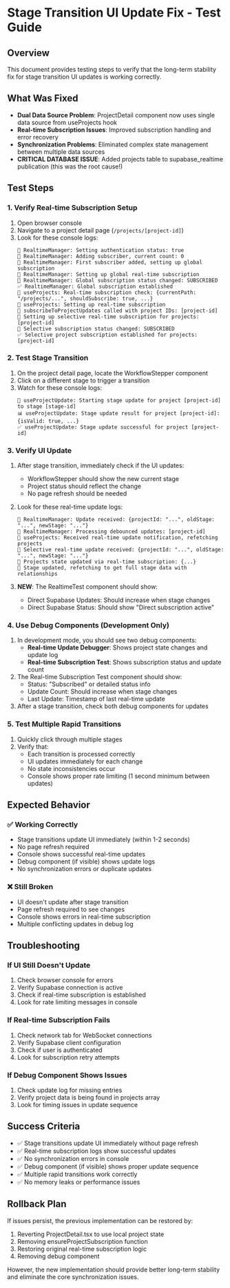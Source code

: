 # Stage Transition UI Update Fix - Test Guide

## Overview
This document provides testing steps to verify that the long-term stability fix for stage transition UI updates is working correctly.

## What Was Fixed
- **Dual Data Source Problem**: ProjectDetail component now uses single data source from useProjects hook
- **Real-time Subscription Issues**: Improved subscription handling and error recovery
- **Synchronization Problems**: Eliminated complex state management between multiple data sources
- **CRITICAL DATABASE ISSUE**: Added projects table to supabase_realtime publication (this was the root cause!)

## Test Steps

### 1. Verify Real-time Subscription Setup
1. Open browser console
2. Navigate to a project detail page (`/projects/[project-id]`)
3. Look for these console logs:
   ```
   🔔 RealtimeManager: Setting authentication status: true
   🔔 RealtimeManager: Adding subscriber, current count: 0
   🔔 RealtimeManager: First subscriber added, setting up global subscription
   🔔 RealtimeManager: Setting up global real-time subscription
   🔔 RealtimeManager: Global subscription status changed: SUBSCRIBED
   ✅ RealtimeManager: Global subscription established
   🔔 useProjects: Real-time subscription check: {currentPath: "/projects/...", shouldSubscribe: true, ...}
   🔔 useProjects: Setting up real-time subscription
   🔔 subscribeToProjectUpdates called with project IDs: [project-id]
   🔔 Setting up selective real-time subscription for projects: [project-id]
   🔔 Selective subscription status changed: SUBSCRIBED
   ✅ Selective project subscription established for projects: [project-id]
   ```

### 2. Test Stage Transition
1. On the project detail page, locate the WorkflowStepper component
2. Click on a different stage to trigger a transition
3. Watch for these console logs:
   ```
   🔄 useProjectUpdate: Starting stage update for project [project-id] to stage [stage-id]
   📊 useProjectUpdate: Stage update result for project [project-id]: {isValid: true, ...}
   ✅ useProjectUpdate: Stage update successful for project [project-id]
   ```

### 3. Verify UI Update
1. After stage transition, immediately check if the UI updates:
   - WorkflowStepper should show the new current stage
   - Project status should reflect the change
   - No page refresh should be needed

2. Look for these real-time update logs:
   ```
   🔔 RealtimeManager: Update received: {projectId: "...", oldStage: "...", newStage: "..."}
   🔔 RealtimeManager: Processing debounced updates: [project-id]
   🔔 useProjects: Received real-time update notification, refetching projects
   🔔 Selective real-time update received: {projectId: "...", oldStage: "...", newStage: "..."}
   🔔 Projects state updated via real-time subscription: {...}
   🔔 Stage updated, refetching to get full stage data with relationships
   ```

3. **NEW**: The RealtimeTest component should show:
   - Direct Supabase Updates: Should increase when stage changes
   - Direct Supabase Status: Should show "Direct subscription active"

### 4. Use Debug Components (Development Only)
1. In development mode, you should see two debug components:
   - **Real-time Update Debugger**: Shows project state changes and update log
   - **Real-time Subscription Test**: Shows subscription status and update count
2. The Real-time Subscription Test component should show:
   - Status: "Subscribed" or detailed status info
   - Update Count: Should increase when stage changes
   - Last Update: Timestamp of last real-time update
3. After a stage transition, check both debug components for updates

### 5. Test Multiple Rapid Transitions
1. Quickly click through multiple stages
2. Verify that:
   - Each transition is processed correctly
   - UI updates immediately for each change
   - No state inconsistencies occur
   - Console shows proper rate limiting (1 second minimum between updates)

## Expected Behavior

### ✅ Working Correctly
- Stage transitions update UI immediately (within 1-2 seconds)
- No page refresh required
- Console shows successful real-time updates
- Debug component (if visible) shows update logs
- No synchronization errors or duplicate updates

### ❌ Still Broken
- UI doesn't update after stage transition
- Page refresh required to see changes
- Console shows errors in real-time subscription
- Multiple conflicting updates in debug log

## Troubleshooting

### If UI Still Doesn't Update
1. Check browser console for errors
2. Verify Supabase connection is active
3. Check if real-time subscription is established
4. Look for rate limiting messages in console

### If Real-time Subscription Fails
1. Check network tab for WebSocket connections
2. Verify Supabase client configuration
3. Check if user is authenticated
4. Look for subscription retry attempts

### If Debug Component Shows Issues
1. Check update log for missing entries
2. Verify project data is being found in projects array
3. Look for timing issues in update sequence

## Success Criteria
- ✅ Stage transitions update UI immediately without page refresh
- ✅ Real-time subscription logs show successful updates
- ✅ No synchronization errors in console
- ✅ Debug component (if visible) shows proper update sequence
- ✅ Multiple rapid transitions work correctly
- ✅ No memory leaks or performance issues

## Rollback Plan
If issues persist, the previous implementation can be restored by:
1. Reverting ProjectDetail.tsx to use local project state
2. Removing ensureProjectSubscription function
3. Restoring original real-time subscription logic
4. Removing debug component

However, the new implementation should provide better long-term stability and eliminate the core synchronization issues.
